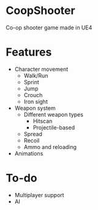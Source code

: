 # CoopShooter
Co-op shooter game made in UE4

# Features

- Character movement
  - Walk/Run
  - Sprint
  - Jump
  - Crouch
  - Iron sight
- Weapon system
  - Different weapon types
    - Hitscan
    - Projectile-based
  - Spread
  - Recoil
  - Ammo and reloading
- Animations
  
  
 # To-do
 - Multiplayer support
 - AI
